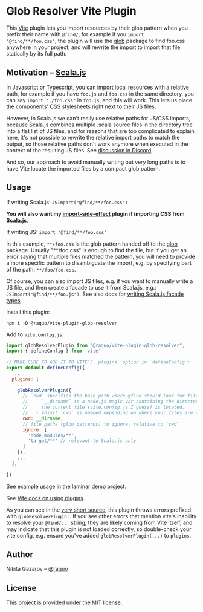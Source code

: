 # Glob Resolver Vite Plugin

This [Vite](https://vitejs.dev/) plugin lets you import resources by their glob pattern when you prefix their name with `@find/`, for example if you `import "@find/**/foo.css"`, the plugin will use the [glob](https://github.com/isaacs/node-glob) package to find foo.css anywhere in your project, and will rewrite the import to import that file statically by its full path.


## Motivation – [Scala.js](https://www.scala-js.org/)

In Javascript or Typescript, you can import local resources with a relative path, for example if you have `foo.js` and `foo.css` in the same directory, you can say `import "./foo.css"` in `foo.js`, and this will work. This lets us place the components' CSS stylesheets right next to their JS files.

However, in Scala.js we can't really use relative paths for JS/CSS imports, because Scala.js combines multiple .scala source files in the directory tree into a flat list of JS files, and for reasons that are too complicated to explain here, it's not possible to rewrite the relative import paths to match the output, so those relative paths don't work anymore when executed in the context of the resulting JS files. See [discussion in Discord](https://discord.com/channels/632150470000902164/635668814956068864/1161932392009826314).

And so, our approach to avoid manually writing out very long paths is to have Vite locate the imported files by a compact glob pattern.


## Usage

If writing Scala.js: `JSImport("@find/**/foo.css")`

**You will also want my [import-side-effect](https://github.com/raquo/vite-plugin-import-side-effect) plugin if importing CSS from Scala.js**.

If writing JS: `import "@find/**/foo.css"`

In this example, `**/foo.css` is the glob pattern handed off to the [glob](https://github.com/isaacs/node-glob) package. Usually "**/foo.css" is enough to find the file, but if you get an error saying that multiple files matched the pattern, you will need to provide a more specific pattern to disambiguate the import, e.g. by specifying part of the path: `**/foo/foo.css`.

Of course, you can also import JS files, e.g. if you want to manually write a JS file, and then create a facade to use it from Scala.js, e.g.: `JSImport("@find/**/foo.js")`. See also docs for [writing Scala.js facade types](https://www.scala-js.org/doc/interoperability/facade-types.html).

Install this plugin:

```
npm i -D @raquo/vite-plugin-glob-resolver
```

Add to `vite.config.js`:

```js
import globResolverPlugin from "@raquo/vite-plugin-glob-resolver";
import { defineConfig } from 'vite'
  
// MAKE SURE TO ADD IT TO VITE'S `plugins` option in `defineConfig`:
export default defineConfig({
  ...
  plugins: [
    ...
    globResolverPlugin({
      // `cwd` specifies the base path where @find should look for files.
      //   - `__dirname` is a node.js magic var containing the directory where
      //     the current file (vite.config.js I guess) is located.
      //   - Adjust `cwd` as needed depending on where your files are located.
      cwd: __dirname,
      // file paths (glob patterns) to ignore, relative to `cwd`
      ignore: [
        'node_modules/**',
        'target/**' // relevant to Scala.js only
      ]
    }),
    ...
  ],
  ...
})
```

See example usage in the [laminar demo project](https://github.com/raquo/laminar-full-stack-demo/blob/master/client/vite.config.js).

See [Vite docs on using plugins](https://vite.dev/guide/using-plugins).

As you can see in the [very short source](https://github.com/raquo/vite-plugin-glob-resolver/blob/master/index.js), this plugin throws errors prefixed with `globResolverPlugin:`. If you see other errors that mention vite's inability to resolve your `@find/...` string, they are likely coming from Vite itself, and may indicate that this plugin is not loaded correctly, so double-check your vite config, e.g. ensure you've added `globResolverPlugin(...)` to `plugins`.


## Author

Nikita Gazarov – [@raquo](https://twitter.com/raquo)


## License

This project is provided under the MIT license.
